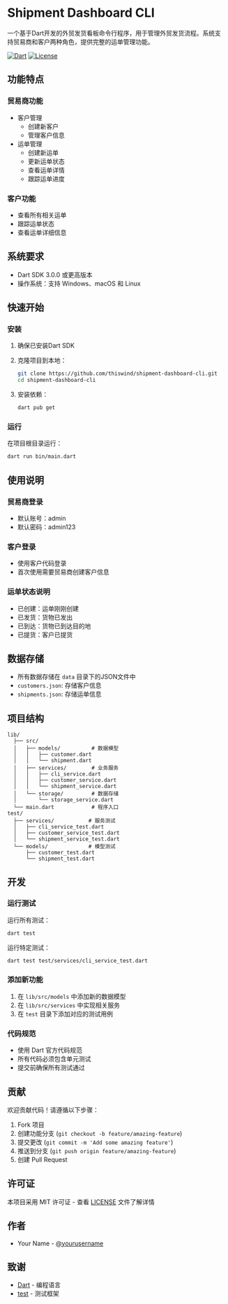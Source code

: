 # Shipment Dashboard CLI

一个基于Dart开发的外贸发货看板命令行程序，用于管理外贸发货流程。系统支持贸易商和客户两种角色，提供完整的运单管理功能。

[![Dart](https://img.shields.io/badge/Dart-3.0.0+-blue.svg)](https://dart.dev)
[![License](https://img.shields.io/badge/License-MIT-green.svg)](LICENSE)

## 功能特点

### 贸易商功能

- 客户管理
  - 创建新客户
  - 管理客户信息
- 运单管理
  - 创建新运单
  - 更新运单状态
  - 查看运单详情
  - 跟踪运单进度

### 客户功能

- 查看所有相关运单
- 跟踪运单状态
- 查看运单详细信息

## 系统要求

- Dart SDK 3.0.0 或更高版本
- 操作系统：支持 Windows、macOS 和 Linux

## 快速开始

### 安装

1. 确保已安装Dart SDK
2. 克隆项目到本地：

   ```bash
   git clone https://github.com/thiswind/shipment-dashboard-cli.git
   cd shipment-dashboard-cli
   ```

3. 安装依赖：

   ```bash
   dart pub get
   ```

### 运行

在项目根目录运行：

```bash
dart run bin/main.dart
```

## 使用说明

### 贸易商登录

- 默认账号：admin
- 默认密码：admin123

### 客户登录

- 使用客户代码登录
- 首次使用需要贸易商创建客户信息

### 运单状态说明

- 已创建：运单刚刚创建
- 已发货：货物已发出
- 已到达：货物已到达目的地
- 已提货：客户已提货

## 数据存储

- 所有数据存储在 `data` 目录下的JSON文件中
- `customers.json`: 存储客户信息
- `shipments.json`: 存储运单信息

## 项目结构

```shell
lib/
  ├── src/
  │   ├── models/          # 数据模型
  │   │   ├── customer.dart
  │   │   └── shipment.dart
  │   ├── services/        # 业务服务
  │   │   ├── cli_service.dart
  │   │   ├── customer_service.dart
  │   │   └── shipment_service.dart
  │   └── storage/         # 数据存储
  │       └── storage_service.dart
  └── main.dart            # 程序入口
test/
  ├── services/           # 服务测试
  │   ├── cli_service_test.dart
  │   ├── customer_service_test.dart
  │   └── shipment_service_test.dart
  └── models/             # 模型测试
      ├── customer_test.dart
      └── shipment_test.dart
```

## 开发

### 运行测试

运行所有测试：

```bash
dart test
```

运行特定测试：

```bash
dart test test/services/cli_service_test.dart
```

### 添加新功能

1. 在 `lib/src/models` 中添加新的数据模型
2. 在 `lib/src/services` 中实现相关服务
3. 在 `test` 目录下添加对应的测试用例

### 代码规范

- 使用 Dart 官方代码规范
- 所有代码必须包含单元测试
- 提交前确保所有测试通过

## 贡献

欢迎贡献代码！请遵循以下步骤：

1. Fork 项目
2. 创建功能分支 (`git checkout -b feature/amazing-feature`)
3. 提交更改 (`git commit -m 'Add some amazing feature'`)
4. 推送到分支 (`git push origin feature/amazing-feature`)
5. 创建 Pull Request

## 许可证

本项目采用 MIT 许可证 - 查看 [LICENSE](LICENSE) 文件了解详情

## 作者

- Your Name - [@yourusername](https://github.com/yourusername)

## 致谢

- [Dart](https://dart.dev) - 编程语言
- [test](https://pub.dev/packages/test) - 测试框架
